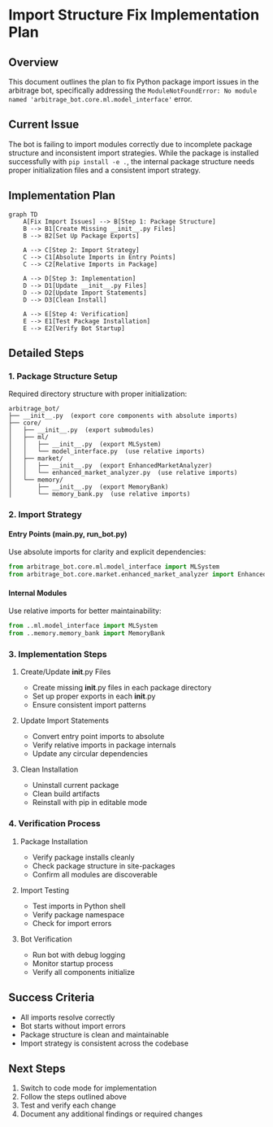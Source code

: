 # Import Structure Fix Implementation Plan

## Overview
This document outlines the plan to fix Python package import issues in the arbitrage bot, specifically addressing the `ModuleNotFoundError: No module named 'arbitrage_bot.core.ml.model_interface'` error.

## Current Issue
The bot is failing to import modules correctly due to incomplete package structure and inconsistent import strategies. While the package is installed successfully with `pip install -e .`, the internal package structure needs proper initialization files and a consistent import strategy.

## Implementation Plan

```mermaid
graph TD
    A[Fix Import Issues] --> B[Step 1: Package Structure]
    B --> B1[Create Missing __init__.py Files]
    B --> B2[Set Up Package Exports]
    
    A --> C[Step 2: Import Strategy]
    C --> C1[Absolute Imports in Entry Points]
    C --> C2[Relative Imports in Package]
    
    A --> D[Step 3: Implementation]
    D --> D1[Update __init__.py Files]
    D --> D2[Update Import Statements]
    D --> D3[Clean Install]
    
    A --> E[Step 4: Verification]
    E --> E1[Test Package Installation]
    E --> E2[Verify Bot Startup]
```

## Detailed Steps

### 1. Package Structure Setup

Required directory structure with proper initialization:
```
arbitrage_bot/
├── __init__.py  (export core components with absolute imports)
├── core/
│   ├── __init__.py  (export submodules)
│   ├── ml/
│   │   ├── __init__.py  (export MLSystem)
│   │   └── model_interface.py  (use relative imports)
│   ├── market/
│   │   ├── __init__.py  (export EnhancedMarketAnalyzer)
│   │   └── enhanced_market_analyzer.py  (use relative imports)
│   └── memory/
│       ├── __init__.py  (export MemoryBank)
│       └── memory_bank.py  (use relative imports)
```

### 2. Import Strategy

#### Entry Points (main.py, run_bot.py)
Use absolute imports for clarity and explicit dependencies:
```python
from arbitrage_bot.core.ml.model_interface import MLSystem
from arbitrage_bot.core.market.enhanced_market_analyzer import EnhancedMarketAnalyzer
```

#### Internal Modules
Use relative imports for better maintainability:
```python
from ..ml.model_interface import MLSystem
from ..memory.memory_bank import MemoryBank
```

### 3. Implementation Steps

1. Create/Update __init__.py Files
   - Create missing __init__.py files in each package directory
   - Set up proper exports in each __init__.py
   - Ensure consistent import patterns

2. Update Import Statements
   - Convert entry point imports to absolute
   - Verify relative imports in package internals
   - Update any circular dependencies

3. Clean Installation
   - Uninstall current package
   - Clean build artifacts
   - Reinstall with pip in editable mode

### 4. Verification Process

1. Package Installation
   - Verify package installs cleanly
   - Check package structure in site-packages
   - Confirm all modules are discoverable

2. Import Testing
   - Test imports in Python shell
   - Verify package namespace
   - Check for import errors

3. Bot Verification
   - Run bot with debug logging
   - Monitor startup process
   - Verify all components initialize

## Success Criteria
- All imports resolve correctly
- Bot starts without import errors
- Package structure is clean and maintainable
- Import strategy is consistent across the codebase

## Next Steps
1. Switch to code mode for implementation
2. Follow the steps outlined above
3. Test and verify each change
4. Document any additional findings or required changes